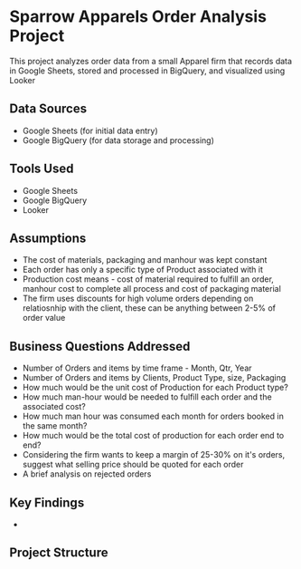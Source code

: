 # Sparrow Apparels Order Analysis Project

This project analyzes order data from a small Apparel firm that records data in Google Sheets, stored and processed in BigQuery, and visualized using Looker

## Data Sources

*   Google Sheets (for initial data entry)
*   Google BigQuery (for data storage and processing)

## Tools Used

*   Google Sheets
*   Google BigQuery
*   Looker
  
## Assumptions

* The cost of materials, packaging and manhour was kept constant
* Each order has only a specific type of Product associated with it
* Production cost means - cost of material required to fulfill an order, manhour cost to complete all process and cost of packaging material
* The firm uses discounts for high volume orders depending on relatiosnhip with the client, these can be anything between 2-5% of order value

## Business Questions Addressed

* Number of Orders and items by time frame - Month, Qtr, Year
* Number of Orders and items by Clients, Product Type, size, Packaging
* How much would be the unit cost of Production for each Product type?
* How much man-hour would be needed to fulfill each order and the associated cost?
* How much man hour was consumed each month for orders booked in the same month?
* How much would be the total cost of production for each order end to end?
* Considering the firm wants to keep a margin of 25-30% on it's orders, suggest what selling price should be quoted for each order
* A brief analysis on rejected orders

## Key Findings

* 

## Project Structure
